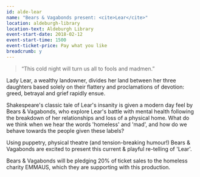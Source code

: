 ```yaml
---
id: alde-lear
name: "Bears & Vagabonds present: <cite>Lear</cite>"
location: aldeburgh-library
location-text: Aldeburgh Library
event-start-date: 2018-02-12
event-start-time: 1500
event-ticket-price: Pay what you like
breadcrumb: y
---
```


> “This cold night will turn us all to fools and madmen.”

Lady Lear, a wealthy landowner, divides her land between her three daughters based solely on their flattery and proclamations of devotion: greed, betrayal and grief rapidly ensue.

Shakespeare's classic tale of Lear's insanity is given a modern day feel by Bears & Vagabonds, who explore Lear's battle with mental health following the breakdown of her relationships and loss of a physical home. What do we think when we hear the words 'homeless' and 'mad', and how do we behave towards the people given these labels?

Using puppetry, physical theatre (and tension-breaking humour!) Bears & Vagabonds are excited to present this current & playful re-telling of 'Lear'.

Bears & Vagabonds will be pledging 20% of ticket sales to the homeless charity EMMAUS, which they are supporting with this production.
